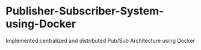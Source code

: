 # Publisher-Subscriber-System-using-Docker
Implemented centralized and distributed Pub/Sub Architecture using Docker
